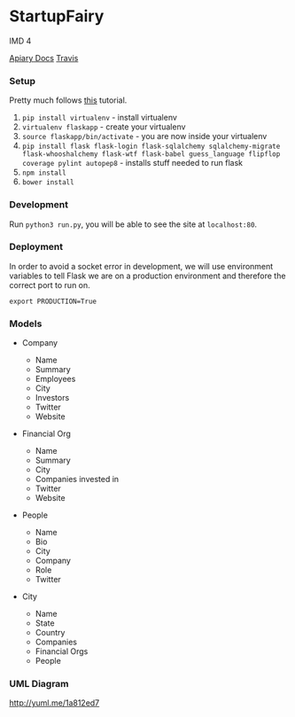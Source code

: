 # StartupFairy
IMD 4

[Apiary Docs](http://docs.startupfairy.apiary.io/)
[Travis](https://travis-ci.org/cs373gc-fall-2016/Startup-Fairy)

### Setup 
Pretty much follows [this](https://blog.miguelgrinberg.com/post/the-flask-mega-tutorial-part-i-hello-world) tutorial.

1. `pip install virtualenv` - install virtualenv
2. `virtualenv flaskapp` - create your virtualenv
3. `source flaskapp/bin/activate` - you are now inside your virtualenv
4. `pip install flask flask-login flask-sqlalchemy sqlalchemy-migrate flask-whooshalchemy flask-wtf flask-babel guess_language flipflop coverage pylint autopep8` - installs stuff needed to run flask
5. `npm install`
6. `bower install`

### Development
Run `python3 run.py`, you will be able to see the site at `localhost:80`.

### Deployment
In order to avoid a socket error in development, we will use environment variables to tell Flask we are on a production environment and therefore the correct port to run on.

`export PRODUCTION=True`

### Models
* Company
  * Name
  * Summary
  * Employees
  * City
  * Investors
  * Twitter
  * Website
  
* Financial Org
  * Name
  * Summary
  * City
  * Companies invested in
  * Twitter
  * Website
 
* People
  * Name
  * Bio
  * City
  * Company
  * Role
  * Twitter
 
* City
  * Name
  * State
  * Country 
  * Companies
  * Financial Orgs
  * People

### UML Diagram

http://yuml.me/1a812ed7
   
  
